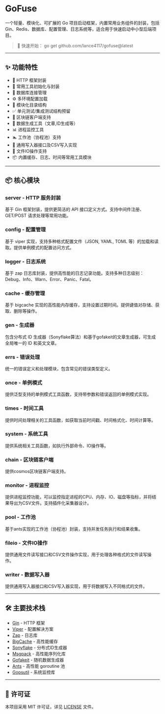 # GoFuse

一个轻量、模块化、可扩展的 Go 项目启动框架，内置常用业务组件的封装，包括 Gin、Redis、数据库、配置管理、日志系统等，适合用于快速启动中小型后端项目。

> 🚀 快速开始： go get github.com/lance4117/gofuse@latest

---

## ✨ 功能特性

- 🔧 HTTP 框架封装
- 🧱 常用工具初始化与封装
- 💾 数据库连接管理
- ⚙️ 多环境配置加载
- 📜 模块化目录结构
- ✅ 单元测试/集成测试结构预留
- 🔗 区块链客户端支持
- 🎨 数据生成工具（文章,ID生成等）
- 📊 进程监控工具
- 🏊 工作池（协程池）支持
- 📝 通用写入器接口及CSV写入实现
- 📁 文件IO操作支持
- 📦 内置缓存、日志、时间等常用工具模块

---

## 📦 核心模块

### server - HTTP 服务封装

基于 Gin 框架封装，提供更简洁的 API 接口定义方式。支持中间件注册、GET/POST 请求处理等常用功能。

### config - 配置管理

基于 viper 实现，支持多种格式配置文件（JSON, YAML, TOML 等）的加载和读取。提供单例模式的配置访问方式。

### logger - 日志系统

基于 zap 日志库封装，提供高性能的日志记录功能。支持多种日志级别：Debug、Info、Warn、Error、Panic、Fatal。

### cache - 缓存管理

基于 bigcache 实现的高性能内存缓存，支持设置过期时间。提供键值对存储、获取、删除等操作。

### gen - 生成器

包含分布式 ID 生成器（Sonyflake算法）和基于gofakeit的文章生成器，可生成全局唯一的 ID 和英文文章。

### errs - 错误处理

统一的错误定义和处理模块，包含常见的错误类型定义。

### once - 单例模式

提供泛型支持的单例模式工具函数，支持带参数和错误返回的单例模式实现。

### times - 时间工具

提供时间处理相关的工具函数，如获取当前时间戳、时间格式化、时间计算等。

### system - 系统工具

提供系统相关工具函数，如执行外部命令、IO操作等。

### chain - 区块链客户端

提供cosmos区块链客户端支持。

### monitor - 进程监控

提供进程监控功能，可以监控指定进程的CPU、内存、IO、磁盘等指标，并将结果导出为CSV文件。支持插件化采集器设计。

### pool - 工作池

基于ants实现的工作池（协程池）封装，支持并发任务执行和结果收集。

### fileio - 文件IO操作

提供通用文件读写接口和CSV文件操作实现，用于处理各种格式的文件读写操作。

### writer - 数据写入器

提供通用写入器接口和CSV写入器实现，用于将数据写入不同格式的文件。

---

## 🛠️ 主要技术栈

- [Gin](https://github.com/gin-gonic/gin) - HTTP 框架
- [Viper](https://github.com/spf13/viper) - 配置解决方案
- [Zap](https://github.com/uber-go/zap) - 日志库
- [BigCache](https://github.com/allegro/bigcache) - 高性能缓存
- [Sonyflake](https://github.com/sony/sonyflake) - 分布式ID生成器
- [Msgpack](https://github.com/vmihailenco/msgpack) - 高性能序列化库
- [Gofakeit](https://github.com/brianvoe/gofakeit) - 随机数据生成器
- [Ants](https://github.com/panjf2000/ants) - 高性能 goroutine 池
- [Gopsutil](https://github.com/shirou/gopsutil) - 系统监控库

---

## 📄 许可证

本项目采用 MIT 许可证，详见 [LICENSE](LICENSE) 文件。